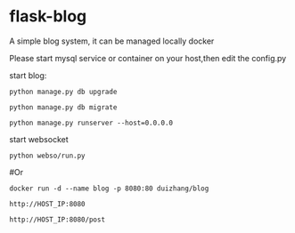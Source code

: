 # flask-blog
A simple blog system, it can be managed locally docker

Please start mysql service or container on your host,then edit the config.py


start blog:
```shell
python manage.py db upgrade

python manage.py db migrate

python manage.py runserver --host=0.0.0.0 
```
start websocket
```shell
python webso/run.py
```

#Or
```shell
docker run -d --name blog -p 8080:80 duizhang/blog

http://HOST_IP:8080

http://HOST_IP:8080/post 
```
